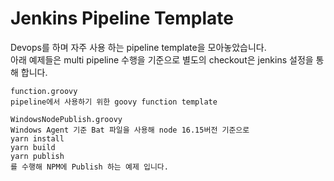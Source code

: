 # Jenkins Pipeline Template
Devops를 하며 자주 사용 하는 pipeline template을 모아놓았습니다.  
아래 예제들은 multi pipeline 수행을 기준으로 별도의 checkout은 jenkins 설정을 통해 합니다.

```
function.groovy
pipeline에서 사용하기 위한 goovy function template
```


```
WindowsNodePublish.groovy
Windows Agent 기준 Bat 파일을 사용해 node 16.15버전 기준으로
yarn install
yarn build
yarn publish
를 수행해 NPM에 Publish 하는 예제 입니다.
```